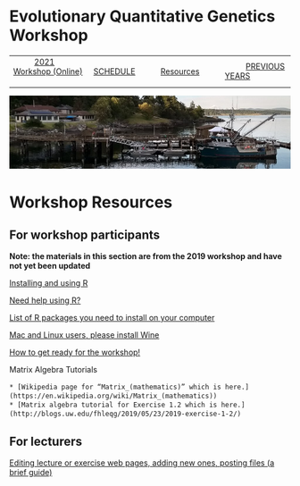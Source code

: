 
# Evolutionary Quantitative Genetics Workshop #

|        |        |        |    |
|--------|---------------------------------------------|--------------------|------------------------------------------|
| &nbsp;&nbsp;&nbsp;&nbsp;&nbsp;&nbsp;&nbsp;&nbsp;&nbsp; [2021 Workshop (Online)](/index.html) &nbsp;&nbsp;&nbsp;&nbsp;&nbsp;&nbsp;&nbsp;&nbsp;&nbsp; | &nbsp;&nbsp;&nbsp;&nbsp;&nbsp;&nbsp;&nbsp;&nbsp;&nbsp;&nbsp;&nbsp;&nbsp; [SCHEDULE](/2021/schedule.md) &nbsp;&nbsp;&nbsp;&nbsp;&nbsp;&nbsp;&nbsp;&nbsp;&nbsp; | &nbsp;&nbsp;&nbsp;&nbsp;&nbsp;&nbsp;&nbsp;&nbsp;&nbsp;&nbsp;&nbsp;&nbsp; [Resources](https://blogs.uw.edu/fhleqg/tutorial-resources) &nbsp;&nbsp;&nbsp;&nbsp;&nbsp;&nbsp;&nbsp;&nbsp;&nbsp; | &nbsp;&nbsp;&nbsp;&nbsp;&nbsp;&nbsp;&nbsp;&nbsp;&nbsp; [PREVIOUS YEARS](https://blogs.uw.edu/fhleqg/previous-years) &nbsp;&nbsp;&nbsp;&nbsp;&nbsp;&nbsp; |


<div align="left">
<img src="/media/FHLimage2018b.jpg" alt="FHL waterfront in 2018">
</div>


# Workshop Resources #

 

## For workshop participants ##

**Note: the materials in this section are from the 2019 workshop and have not yet been updated**


[Installing and using R](http://blogs.uw.edu/fhleqg/2017/05/15/installupdate-r/)

[Need help using R?](http://blogs.uw.edu/fhleqg/2017/05/15/need-help-using-r/)

[List of R packages you need to install on your computer](http://blogs.uw.edu/fhleqg/2017/05/15/list-of-r-packages-you-need-to-install-on-your-computer/)

[Mac and Linux users, please install Wine](http://blogs.uw.edu/fhleqg/2017/05/15/mac-and-linux-users-please-install-wine/)

[How to get ready for the workshop!](http://blogs.uw.edu/fhleqg/2017/05/23/how-to-get-ready-for-the-course/)

Matrix Algebra Tutorials

    * [Wikipedia page for “Matrix_(mathematics)” which is here.](https://en.wikipedia.org/wiki/Matrix_(mathematics))
    * [Matrix algebra tutorial for Exercise 1.2 which is here.](http://blogs.uw.edu/fhleqg/2019/05/23/2019-exercise-1-2/)

 

## For lecturers ##

[Editing lecture or exercise web pages, adding new ones, posting files (a brief guide)](/HowToForLecturers.md)
